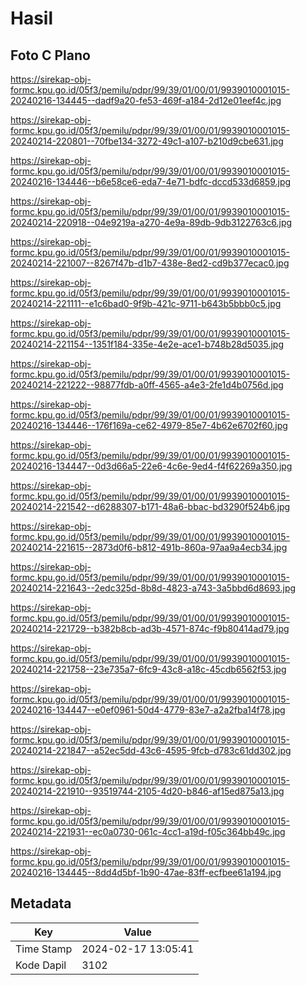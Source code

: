 # Hasil

## Foto C Plano

https://sirekap-obj-formc.kpu.go.id/05f3/pemilu/pdpr/99/39/01/00/01/9939010001015-20240216-134445--dadf9a20-fe53-469f-a184-2d12e01eef4c.jpg

https://sirekap-obj-formc.kpu.go.id/05f3/pemilu/pdpr/99/39/01/00/01/9939010001015-20240214-220801--70fbe134-3272-49c1-a107-b210d9cbe631.jpg

https://sirekap-obj-formc.kpu.go.id/05f3/pemilu/pdpr/99/39/01/00/01/9939010001015-20240216-134446--b6e58ce6-eda7-4e71-bdfc-dccd533d6859.jpg

https://sirekap-obj-formc.kpu.go.id/05f3/pemilu/pdpr/99/39/01/00/01/9939010001015-20240214-220918--04e9219a-a270-4e9a-89db-9db3122763c6.jpg

https://sirekap-obj-formc.kpu.go.id/05f3/pemilu/pdpr/99/39/01/00/01/9939010001015-20240214-221007--8267f47b-d1b7-438e-8ed2-cd9b377ecac0.jpg

https://sirekap-obj-formc.kpu.go.id/05f3/pemilu/pdpr/99/39/01/00/01/9939010001015-20240214-221111--e1c6bad0-9f9b-421c-9711-b643b5bbb0c5.jpg

https://sirekap-obj-formc.kpu.go.id/05f3/pemilu/pdpr/99/39/01/00/01/9939010001015-20240214-221154--1351f184-335e-4e2e-ace1-b748b28d5035.jpg

https://sirekap-obj-formc.kpu.go.id/05f3/pemilu/pdpr/99/39/01/00/01/9939010001015-20240214-221222--98877fdb-a0ff-4565-a4e3-2fe1d4b0756d.jpg

https://sirekap-obj-formc.kpu.go.id/05f3/pemilu/pdpr/99/39/01/00/01/9939010001015-20240216-134446--176f169a-ce62-4979-85e7-4b62e6702f60.jpg

https://sirekap-obj-formc.kpu.go.id/05f3/pemilu/pdpr/99/39/01/00/01/9939010001015-20240216-134447--0d3d66a5-22e6-4c6e-9ed4-f4f62269a350.jpg

https://sirekap-obj-formc.kpu.go.id/05f3/pemilu/pdpr/99/39/01/00/01/9939010001015-20240214-221542--d6288307-b171-48a6-bbac-bd3290f524b6.jpg

https://sirekap-obj-formc.kpu.go.id/05f3/pemilu/pdpr/99/39/01/00/01/9939010001015-20240214-221615--2873d0f6-b812-491b-860a-97aa9a4ecb34.jpg

https://sirekap-obj-formc.kpu.go.id/05f3/pemilu/pdpr/99/39/01/00/01/9939010001015-20240214-221643--2edc325d-8b8d-4823-a743-3a5bbd6d8693.jpg

https://sirekap-obj-formc.kpu.go.id/05f3/pemilu/pdpr/99/39/01/00/01/9939010001015-20240214-221729--b382b8cb-ad3b-4571-874c-f9b80414ad79.jpg

https://sirekap-obj-formc.kpu.go.id/05f3/pemilu/pdpr/99/39/01/00/01/9939010001015-20240214-221758--23e735a7-6fc9-43c8-a18c-45cdb6562f53.jpg

https://sirekap-obj-formc.kpu.go.id/05f3/pemilu/pdpr/99/39/01/00/01/9939010001015-20240216-134447--e0ef0961-50d4-4779-83e7-a2a2fba14f78.jpg

https://sirekap-obj-formc.kpu.go.id/05f3/pemilu/pdpr/99/39/01/00/01/9939010001015-20240214-221847--a52ec5dd-43c6-4595-9fcb-d783c61dd302.jpg

https://sirekap-obj-formc.kpu.go.id/05f3/pemilu/pdpr/99/39/01/00/01/9939010001015-20240214-221910--93519744-2105-4d20-b846-af15ed875a13.jpg

https://sirekap-obj-formc.kpu.go.id/05f3/pemilu/pdpr/99/39/01/00/01/9939010001015-20240214-221931--ec0a0730-061c-4cc1-a19d-f05c364bb49c.jpg

https://sirekap-obj-formc.kpu.go.id/05f3/pemilu/pdpr/99/39/01/00/01/9939010001015-20240216-134445--8dd4d5bf-1b90-47ae-83ff-ecfbee61a194.jpg


## Metadata

| Key        | Value               |
| ---------- | ------------------- |
| Time Stamp | 2024-02-17 13:05:41 |
| Kode Dapil | 3102                |



